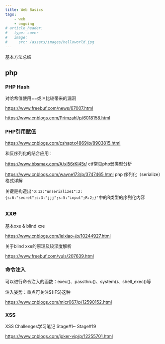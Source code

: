 ```yaml
---
title: Web Basics
tags: 
    - web
    - ongoing
# article_header:
#   type: cover
#   image:
#     src: /assets/images/helloworld.jpg
---
```


<!-- write excerpt here -->
基本方法总结

<!--more-->

## php

### PHP Hash

对哈希值使用==或!=比较带来的漏洞

https://www.freebuf.com/news/67007.html

https://www.cnblogs.com/Primzahl/p/6018158.html

### PHP引用赋值

https://www.cnblogs.com/cshaptx4869/p/8903815.html

和反序列化的结合应用：

https://www.bbsmax.com/A/xl56rKl45r/ ctf常见php弱类型分析

https://www.cnblogs.com/wayne173/p/3747465.html php 序列化（serialize）格式详解

关键是构造出`"O:12:"unserialize1":2:{s:6:"secret";s:3:"jjj";s:5:"input";R:2;}"`中的R类型的序列化内容

## xxe

基本xxe & blind xxe

https://www.cnblogs.com/leixiao-/p/10244927.html

关于blind xxe的原理及较深度解析

https://www.freebuf.com/vuls/207639.html

### 命令注入

可以进行命令注入的函数：exec()、passthru()、system()、shell_exec()等

注入姿势：重点可关注${IFS}这种

https://www.cnblogs.com/micr067/p/12590152.html

### XSS

XSS Challenges学习笔记 Stage#1~ Stage#19

https://www.cnblogs.com/joker-vip/p/12255701.html

